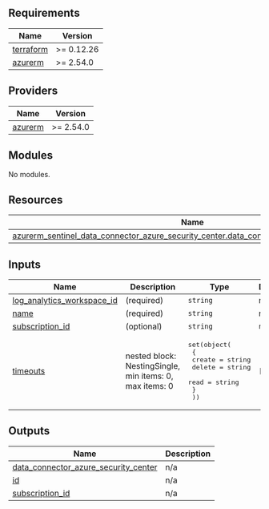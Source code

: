 ## Requirements

| Name                                                                      | Version    |
|---------------------------------------------------------------------------|------------|
| <a name="requirement_terraform"></a> [terraform](#requirement\_terraform) | >= 0.12.26 |
| <a name="requirement_azurerm"></a> [azurerm](#requirement\_azurerm)       | >= 2.54.0  |

## Providers

| Name                                                          | Version   |
|---------------------------------------------------------------|-----------|
| <a name="provider_azurerm"></a> [azurerm](#provider\_azurerm) | >= 2.54.0 |

## Modules

No modules.

## Resources

| Name                                                                                                                                                                                                                        | Type     |
|-----------------------------------------------------------------------------------------------------------------------------------------------------------------------------------------------------------------------------|----------|
| [azurerm_sentinel_data_connector_azure_security_center.data_connector_azure_security_center](https://registry.terraform.io/providers/hashicorp/azurerm/latest/docs/resources/sentinel_data_connector_azure_security_center) | resource |

## Inputs

| Name                                                                                                                   | Description                                             | Type                                                                                                                        | Default | Required |
|------------------------------------------------------------------------------------------------------------------------|---------------------------------------------------------|-----------------------------------------------------------------------------------------------------------------------------|---------|:--------:|
| <a name="input_log_analytics_workspace_id"></a> [log\_analytics\_workspace\_id](#input\_log\_analytics\_workspace\_id) | (required)                                              | `string`                                                                                                                    | n/a     |   yes    |
| <a name="input_name"></a> [name](#input\_name)                                                                         | (required)                                              | `string`                                                                                                                    | n/a     |   yes    |
| <a name="input_subscription_id"></a> [subscription\_id](#input\_subscription\_id)                                      | (optional)                                              | `string`                                                                                                                    | `null`  |    no    |
| <a name="input_timeouts"></a> [timeouts](#input\_timeouts)                                                             | nested block: NestingSingle, min items: 0, max items: 0 | <pre>set(object(<br>    {<br>      create = string<br>      delete = string<br>      read   = string<br>    }<br>  ))</pre> | `[]`    |    no    |

## Outputs

| Name                                                                                                                                                     | Description |
|----------------------------------------------------------------------------------------------------------------------------------------------------------|-------------|
| <a name="output_data_connector_azure_security_center"></a> [data\_connector\_azure\_security\_center](#output\_data\_connector\_azure\_security\_center) | n/a         |
| <a name="output_id"></a> [id](#output\_id)                                                                                                               | n/a         |
| <a name="output_subscription_id"></a> [subscription\_id](#output\_subscription\_id)                                                                      | n/a         |